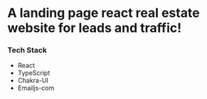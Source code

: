# A landing page react real estate website for leads and traffic!

<h3>Tech Stack</h3>

<ul>
    <li>React</li>
    <li>TypeScript</li>
    <li>Chakra-UI</li>
    <li>Emailjs-com</li>
</ul>

